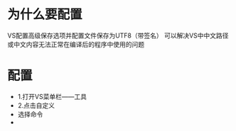 # 为什么要配置
VS配置高级保存选项并配置文件保存为UTF8（带签名）
可以解决VS中中文路径或中文内容无法正常在编译后的程序中使用的问题

# 配置
* 1.打开VS菜单栏——工具
* 2.点击自定义
* 选择命令
* 